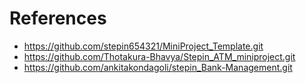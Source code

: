 # References
 * https://github.com/stepin654321/MiniProject_Template.git
 * https://github.com/Thotakura-Bhavya/Stepin_ATM_miniproject.git
 * https://github.com/ankitakondagoli/stepin_Bank-Management.git
